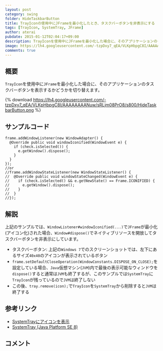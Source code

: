 ```yaml
---
layout: post
category: swing
folder: HideTaskbarButton
title: TrayIconの使用中にJFrameを最小化したとき、タスクバーボタンを非表示にする
tags: [TrayIcon, SystemTray, JFrame]
author: aterai
pubdate: 2015-01-12T02:04:17+09:00
description: TrayIconを使用中にJFrameを最小化した場合に、そのアプリケーションのタスクバーボタンを表示するかどうかを切り替えます。
image: https://lh4.googleusercontent.com/-tzpDxy7_qEA/VLKpHbpgC8I/AAAAAAAANuw/sRLjm08PrO8/s800/HideTaskbarButton.png
comments: true
---
```

## 概要
`TrayIcon`を使用中に`JFrame`を最小化した場合に、そのアプリケーションのタスクバーボタンを表示するかどうかを切り替えます。

{% download https://lh4.googleusercontent.com/-tzpDxy7_qEA/VLKpHbpgC8I/AAAAAAAANuw/sRLjm08PrO8/s800/HideTaskbarButton.png %}

## サンプルコード
<pre class="prettyprint"><code>frame.addWindowListener(new WindowAdapter() {
  @Override public void windowIconified(WindowEvent e) {
    if (check.isSelected()) {
      e.getWindow().dispose();
    }
  }
});
//or
//frame.addWindowStateListener(new WindowStateListener() {
//  @Override public void windowStateChanged(WindowEvent e) {
//    if (check.isSelected() &amp;&amp; e.getNewState() == Frame.ICONIFIED) {
//      e.getWindow().dispose();
//    }
//  }
//});
</code></pre>

## 解説
上記のサンプルでは、`WindowListener#windowIconified(...)`で`JFrame`が最小化(アイコン化)された場合、`Window#dispose()`でネイティブリソースを開放してタスクバーボタンを非表示にしています。

- タスクバーボタン: 上記の`Windows 7`でのスクリーンショットでは、左下にあるサイズ`40x40`のアイコンが表示されているボタン
- `frame.setDefaultCloseOperation(WindowConstants.DISPOSE_ON_CLOSE);`を設定している場合、`Java`仮想マシン(`JVM`)内で最後の表示可能なウィンドウを`dispose()`すると通常は`JVM`も終了するが、このサンプルでは`SystemTray`に`TrayIcon`が残っているので`JVM`は終了しない
- この後、`tray.remove(icon);`で`TrayIcon`を`SystemTray`から削除すると`JVM`は終了する

<!-- dummy comment line for breaking list -->

## 参考リンク
- [SystemTrayにアイコンを表示](https://ateraimemo.com/Swing/SystemTray.html)
- [SystemTray (Java Platform SE 8)](https://docs.oracle.com/javase/jp/8/docs/api/java/awt/SystemTray.html)

<!-- dummy comment line for breaking list -->

## コメント
